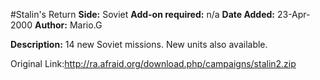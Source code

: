 #Stalin's Return
**Side:** Soviet
**Add-on required:** n/a
**Date Added:** 23-Apr-2000
**Author:** Mario.G

**Description:** 14 new Soviet missions. New units also available.

Original Link:http://ra.afraid.org/download.php/campaigns/stalin2.zip
